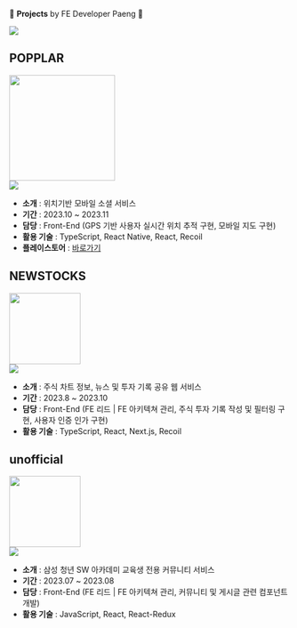 🌊 **Projects** by FE Developer Paeng 🌊

<a href="https://teal-ticket-b0c.notion.site/FE-724a72ee054f488a9164237e37158003?pvs=4" target="_blank"><img src="https://img.shields.io/badge/portfolio-000000?style=flat-square&logo=Notion&logoColor=white"/></a>
<br>

## POPPLAR
<img src="https://github.com/PaengJiwoo/PaengJiwoo/assets/122516162/08c23285-5c21-4c49-b2a9-4ab557957d4c" width="190"/><br>
<a href="https://github.com/Popplar-Dev/Popplar" target="_blank"><img src="https://img.shields.io/badge/POPPLAR-181717?style=flat-square&logo=GitHub&logoColor=white"/></a>
- **소개**  : 위치기반 모바일 소셜 서비스 <br>
- **기간**  : 2023.10 ~ 2023.11 <br>
- **담당**  : Front-End (GPS 기반 사용자 실시간 위치 추적 구현, 모바일 지도 구현)
- **활용 기술** : TypeScript, React Native, React, Recoil
- **플레이스토어** : <a href="https://play.google.com/store/apps/details?id=com.popplar.myapplication&hl=ko-KR" target="_blank">바로가기</a>

## NEWSTOCKS
<img src="https://github.com/JiwooPaengPJT/JiwooPaengPJT/assets/122516162/c3ff3143-41c2-4bc1-b9b7-69bd6b1dbd86" width="128"/><br>
<a href="https://github.com/NewStocks/NewStocks" target="_blank"><img src="https://img.shields.io/badge/NEWSTOCKS-181717?style=flat-square&logo=GitHub&logoColor=white"/></a>
- **소개**  : 주식 차트 정보, 뉴스 및 투자 기록 공유 웹 서비스 <br>
- **기간**  : 2023.8 ~ 2023.10 <br>
- **담당**  : Front-End (FE 리드 | FE 아키텍쳐 관리, 주식 투자 기록 작성 및 필터링 구현, 사용자 인증 인가 구현)
- **활용 기술** : TypeScript, React, Next.js, Recoil

## unofficial
<img src="https://github.com/JiwooPaengPJT/JiwooPaengPJT/assets/122516162/c4f3f329-31ee-480a-849a-19b25287b738" width="128"/><br>
<a href="https://github.com/Unofficial-A505/unofficial" target="_blank"><img src="https://img.shields.io/badge/unofficial-181717?style=flat-square&logo=GitHub&logoColor=white"/></a>
- **소개**  : 삼성 청년 SW 아카데미 교육생 전용 커뮤니티 서비스 <br>
- **기간**  : 2023.07 ~ 2023.08 <br>
- **담당**  : Front-End (FE 리드 | FE 아키텍쳐 관리, 커뮤니티 및 게시글 관련 컴포넌트 개발)
- **활용 기술** : JavaScript, React, React-Redux
